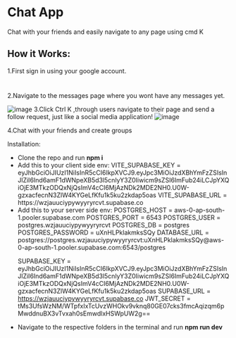 <h1>Chat App</h1>
<p>Chat with your friends and easily navigate to any page using cmd K </p>

<h2>How it Works:</h2>
<div>
  1.First sign in using your google account.
  <h1></h1>
  2.Navigate to the messages page where you wont have any messages yet.
  
  ![image](https://github.com/user-attachments/assets/4050a0aa-c8c7-43d0-ad76-05534e562917)
  3.Click Ctrl K ,through users navigate to their page and send a follow request, just like a social media application!
  ![image](https://github.com/user-attachments/assets/fb869941-b180-4b55-a2ca-fd841bbbeeef)

  4.Chat with your friends and create groups
</div>
<div>

Installation:
<ul>
<li>Clone the repo and run <strong>npm i</strong></li>
<li>Add this to your client side env:
VITE_SUPABASE_KEY = eyJhbGciOiJIUzI1NiIsInR5cCI6IkpXVCJ9.eyJpc3MiOiJzdXBhYmFzZSIsInJlZiI6Ind6amF1dWNpeXB5d3l5cnlyY3Z0Iiwicm9sZSI6ImFub24iLCJpYXQiOjE3MTkzODQxNjQsImV4cCI6MjAzNDk2MDE2NH0.U0W-gzxacfecnN3ZlW4KYGeLfKfu1k5ku2zkdap5oas
VITE_SUPABASE_URL = https://wzjauuciypywyyryrcvt.supabase.co
</li>
<li>
Add this to your server side env:
POSTGRES_HOST = aws-0-ap-south-1.pooler.supabase.com
POSTGRES_PORT = 6543
POSTGRES_USER = postgres.wzjauuciypywyyryrcvt
POSTGRES_DB = postgres
POSTGRES_PASSWORD = uXnHLPklakmksSQy
DATABASE_URL = postgres://postgres.wzjauuciypywyyryrcvt:uXnHLPklakmksSQy@aws-0-ap-south-1.pooler.supabase.com:6543/postgres


SUPABASE_KEY = eyJhbGciOiJIUzI1NiIsInR5cCI6IkpXVCJ9.eyJpc3MiOiJzdXBhYmFzZSIsInJlZiI6Ind6amF1dWNpeXB5d3l5cnlyY3Z0Iiwicm9sZSI6ImFub24iLCJpYXQiOjE3MTkzODQxNjQsImV4cCI6MjAzNDk2MDE2NH0.U0W-gzxacfecnN3ZlW4KYGeLfKfu1k5ku2zkdap5oas
SUPABASE_URL = https://wzjauuciypywyyryrcvt.supabase.co
JWT_SECRET = tMs3UfsWzNM/WTpfxIxTcUvzWHOkv9vknq80GE07cks3fmcAqizqm6pMwddnuBX3vTvxah0sEmwdlxHSWpUW2g==
</li>
<li>
Navigate to the respective folders in the terminal and run <strong>npm run dev</strong>
</li>
</ul>
</div>

